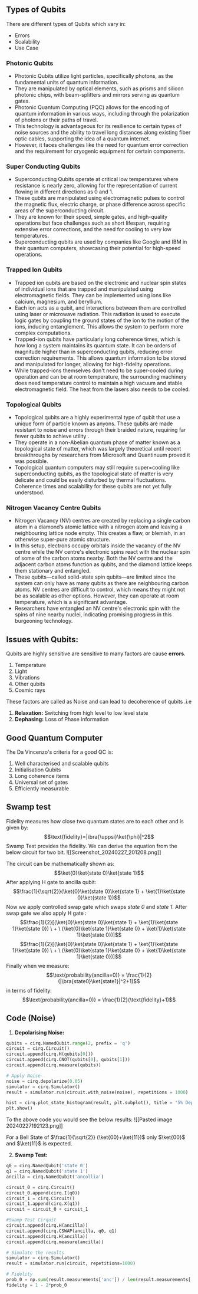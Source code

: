 ## Types of Qubits
There are different types of Qubits which vary in:
- Errors
- Scalability
- Use Case

### Photonic Qubits
- Photonic Qubits utilize light particles, specifically photons, as the fundamental units of quantum information. 
- They are manipulated by optical elements, such as prisms and silicon photonic chips, with beam-splitters and mirrors serving as quantum gates. 
- Photonic Quantum Computing (PQC) allows for the encoding of quantum information in various ways, including through the polarization of photons or their paths of travel. 
- This technology is advantageous for its resilience to certain types of noise sources and the ability to travel long distances along existing fiber optic cables, supporting the idea of a quantum internet. 
- However, it faces challenges like the need for quantum error correction and the requirement for cryogenic equipment for certain components.

### Super Conducting Qubits
- Superconducting Qubits operate at critical low temperatures where resistance is nearly zero, allowing for the representation of current flowing in different directions as 0 and 1. 
- These qubits are manipulated using electromagnetic pulses to control the magnetic flux, electric charge, or phase difference across specific areas of the superconducting circuit.
- They are known for their speed, simple gates, and high-quality operations but face challenges such as short lifespan, requiring extensive error corrections, and the need for cooling to very low temperatures. 
- Superconducting qubits are used by companies like Google and IBM in their quantum computers, showcasing their potential for high-speed operations.

### Trapped Ion Qubits
   - Trapped ion qubits are based on the electronic and nuclear spin states of individual ions that are trapped and manipulated using electromagnetic fields. They can be implemented using ions like calcium, magnesium, and beryllium.
   - Each ion acts as a qubit, and interactions between them are controlled using laser or microwave radiation. This radiation is used to execute logic gates by coupling the ground states of the ion to the motion of the ions, inducing entanglement. This allows the system to perform more complex computations.
   - Trapped-ion qubits have particularly long coherence times, which is how long a system maintains its quantum state. It can be orders of magnitude higher than in superconducting qubits, reducing error correction requirements. This allows quantum information to be stored and manipulated for longer, allowing for high-fidelity operations.
   - While trapped-ions themselves don't need to be super-cooled during operation and can be at room temperature, the surrounding machinery does need temperature control to maintain a high vacuum and stable electromagnetic field. The heat from the lasers also needs to be cooled.

### Topological Qubits
   - Topological qubits are a highly experimental type of qubit that use a unique form of particle known as anyons. These qubits are made resistant to noise and errors through their braided nature, requiring far fewer qubits to achieve utility .
   - They operate in a non-Abelian quantum phase of matter known as a topological state of matter, which was largely theoretical until recent breakthroughs by researchers from Microsoft and Quantinuum proved it was possible.
   - Topological quantum computers may still require super=cooling like superconducting qubits, as the topological state of matter is very delicate and could be easily disturbed by thermal fluctuations. Coherence times and scalability for these qubits are not yet fully understood.
   
### Nitrogen Vacancy Centre Qubits
   - Nitrogen Vacancy (NV) centres are created by replacing a single carbon atom in a diamond’s atomic lattice with a nitrogen atom and leaving a neighbouring lattice node empty. This creates a flaw, or blemish, in an otherwise super-pure atomic structure.
   - In this setup, electrons occupy orbitals inside the vacancy of the NV centre while the NV centre's electronic spins react with the nuclear spin of some of the carbon atoms nearby. Both the NV centre and the adjacent carbon atoms function as qubits, and the diamond lattice keeps them stationary and entangled.
   - These qubits—called solid-state spin qubits—are limited since the system can only have as many qubits as there are neighbouring carbon atoms. NV centres are difficult to control, which means they might not be as scalable as other options. However, they can operate at room temperature, which is a significant advantage.
   - Researchers have entangled an NV centre's electronic spin with the spins of nine nearby nuclei, indicating promising progress in this burgeoning technology.

## Issues with Qubits:
Qubits are highly sensitive are sensitive to many factors are cause **errors**.
1. Temperature
2. Light
3. Vibrations
4. Other qubits
5. Cosmic rays

These factors are called as Noise and can lead to decoherence of qubits .i.e
1. **Relaxation:** Switching from high level to low level state
2. **Dephasing:** Loss of Phase information

## Good Quantum Computer
The Da Vincenzo's criteria for a good QC is:
1. Well characterised and scalable qubits
2. Initialisation Qubits
3. Long coherence items
4. Universal set of gates
5. Efficiently measurable 

## Swamp test
Fidelity measures how close two quantum states are to each other and is given by: $$\text{fidelity}=|\bra{\uppsi}\ket{\phi}|^2$$
Swamp Test provides the fidelity. We can derive the equation from the below circuit for two bit.
![[Screenshot_20240227_201208.png]]

The circuit can be mathematically shown as:
$$\ket{0}\ket{state 0}\ket{state 1}$$
After applying H gate to ancilla qubit:
$$\frac{1}{\sqrt{2}}(\ket{0}\ket{state 0}\ket{state 1} + \ket{1}\ket{state 0}\ket{state 1})$$
Now we apply controlled swap gate which swaps *state 0* and *state 1*. After swap gate we also apply H gate : $$\frac{1}{2}[(\ket{0}\ket{state 0}\ket{state 1} + \ket{1}\ket{state 1}\ket{state 0}) \ + \   (\ket{0}\ket{state 1}\ket{state 0} + \ket{1}\ket{state 1}\ket{state 0})]$$
$$\frac{1}{2}[(\ket{0}\ket{state 0}\ket{state 1} + \ket{1}\ket{state 1}\ket{state 0}) \ + \   (\ket{0}\ket{state 1}\ket{state 0} + \ket{1}\ket{state 1}\ket{state 0})]$$
Finally when we measure: $$\text{probability(ancilla=0)} = \frac{1}{2}(|\bra{state0}\ket{state1}|^2+1)$$
in terms of fidelity: $$\text{probability(ancilla=0)} = \frac{1}{2}(\text{fidelity}+1)$$
## Code (Noise)

1. **Depolarising Noise:**
```python
qubits = cirq.NamedQubit.range(2, prefix = 'q')
circuit = cirq.Circuit()
circuit.append(cirq.H(qubits[0]))
circuit.append(cirq.CNOT(qubits[0], qubits[1]))
circuit.append(cirq.measure(qubits))

# Apply Noise
noise = cirq.depolarize(0.05)
simulator = cirq.Simulator()
result = simulator.run(circuit.with_noise(noise), repetitions = 1000)

hist = cirq.plot_state_histogram(result, plt.subplot(), title = '5% Depolarization', xlabel = 'States', ylabel = 'Occurrences', tick_label=binary_labels(2))
plt.show()
```

To the above code you would see the below results:
![[Pasted image 20240227192123.png]]

For a Bell State of $\frac{1}{\sqrt{2}} (\ket{00}+\ket{11})$ only $\ket{00}$ and $\ket{11}$ is expected. 

2. **Swamp Test:**  
```python
q0 = cirq.NamedQubit('state 0')
q1 = cirq.NamedQubit('state 1')
ancilla = cirq.NamedQubit('ancollia')

circuit_0 = cirq.Circuit()
circuit_0.append(cirq.I(q0))
circuit_1 = cirq.Circuit()
circuit_1.append(cirq.X(q1))
circuit = circuit_0 + circuit_1

#Swamp Test Cirquit
circuit.append(cirq.H(ancilla))
circuit.append(cirq.CSWAP(ancilla, q0, q1)
circuit.append(cirq.H(ancilla))
circuit.append(cirq.measure(ancilla))

# Simulate the results
simulator = cirq.Simulator()
result = simulator.run(circuit, repetitions=1000)

# Fidelity
prob_0 = np.sum(result.measurements['anc']) / len(result.measurements['anc'])
fidelity = 1 - 2*prob_0
```